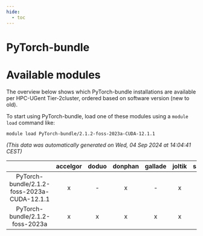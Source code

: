 ```yaml
---
hide:
  - toc
---
```


PyTorch-bundle
==============

# Available modules


The overview below shows which PyTorch-bundle installations are available per HPC-UGent Tier-2cluster, ordered based on software version (new to old).

To start using PyTorch-bundle, load one of these modules using a `module load` command like:

```shell
module load PyTorch-bundle/2.1.2-foss-2023a-CUDA-12.1.1
```

*(This data was automatically generated on Wed, 04 Sep 2024 at 14:04:41 CEST)*  

| |accelgor|doduo|donphan|gallade|joltik|shinx|skitty|
| :---: | :---: | :---: | :---: | :---: | :---: | :---: | :---: |
|PyTorch-bundle/2.1.2-foss-2023a-CUDA-12.1.1|x|-|x|-|x|-|-|
|PyTorch-bundle/2.1.2-foss-2023a|x|x|x|x|x|x|x|
